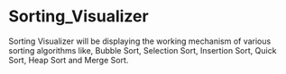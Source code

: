 # Sorting_Visualizer
Sorting Visualizer will be displaying the working mechanism of various sorting algorithms like, Bubble Sort, Selection Sort, Insertion Sort, Quick Sort, Heap Sort and Merge Sort.
